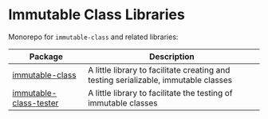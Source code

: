 # Immutable Class Libraries

Monorepo for `immutable-class` and related libraries:

| Package                                                                                                             | Description                                                                         |
| ------------------------------------------------------------------------------------------------------------------- | ----------------------------------------------------------------------------------- |
| [immutable-class](https://github.com/implydata/immutable-class/blob/master/packages/immutable-class/)               | A little library to facilitate creating and testing serializable, immutable classes |
| [immutable-class-tester](https://github.com/implydata/immutable-class/blob/master/packages/immutable-class-tester/) | A little library to facilitate the testing of immutable classes                     |
